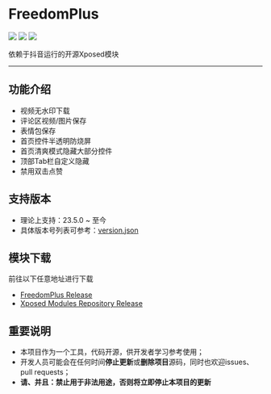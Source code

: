 # FreedomPlus

[![](https://img.shields.io/github/v/release/GangJust/FreedomPlus)](https://github.com/GangJust/FreedomPlus/releases) [![](https://img.shields.io/github/downloads/GangJust/FreedomPlus/total?color=g)]() [![](https://img.shields.io/badge/telegram-freedom%2B-2481CC)](https://t.me/FreedomPlugin)

依赖于抖音运行的开源Xposed模块

----



## 功能介绍

- 视频无水印下载
- 评论区视频/图片保存
- 表情包保存
- 首页控件半透明防烧屏
- 首页清爽模式隐藏大部分控件
- 顶部Tab栏自定义隐藏
- 禁用双击点赞



## 支持版本

- 理论上支持：23.5.0 ~ 至今
- 具体版本号列表可参考：[version.json](https://github.com/GangJust/FreedomPlus/blob/master/versions.json)




## 模块下载

前往以下任意地址进行下载

- [FreedomPlus Release](https://github.com/GangJust/FreedomPlus/releases/latest)
- [Xposed Modules Repository Release](https://github.com/Xposed-Modules-Repo/com.freegang.fplus/releases/latest)



## 重要说明

- 本项目作为一个工具，代码开源，供开发者学习参考使用；
- 开发人员可能会在任何时间**停止更新**或**删除项目**源码，同时也欢迎issues、pull requests；
- **请、并且：禁止用于非法用途，否则将立即停止本项目的更新**

